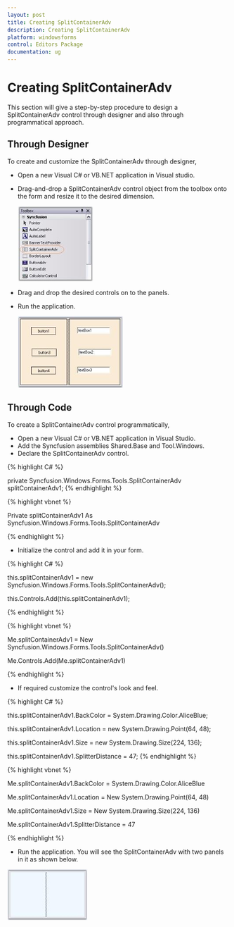 ```yaml
---
layout: post
title: Creating SplitContainerAdv
description: Creating SplitContainerAdv
platform: windowsforms
control: Editors Package
documentation: ug
---
```


# Creating SplitContainerAdv

This section will give a step-by-step procedure to design a SplitContainerAdv control through designer and also through programmatical approach.

## Through Designer

To create and customize the SplitContainerAdv through designer,

* Open a new Visual C# or VB.NET application in Visual studio.
* Drag-and-drop a SplitContainerAdv control object from the toolbox onto the form and resize it to the desired dimension.

  ![](SplitContainerAdv-Images/Overview_img392.jpeg) 


* Drag and drop the desired controls on to the panels.
* Run the application. 

  ![](SplitContainerAdv-Images/Overview_img393.jpeg) 


## Through Code

To create a SplitContainerAdv control programmatically,

* Open a new Visual C# or VB.NET application in Visual Studio.
* Add the Syncfusion assemblies Shared.Base and Tool.Windows.
* Declare the SplitContainerAdv control.

{% highlight C# %}





private Syncfusion.Windows.Forms.Tools.SplitContainerAdv splitContainerAdv1;
{% endhighlight %}





{% highlight vbnet %}


Private splitContainerAdv1 As Syncfusion.Windows.Forms.Tools.SplitContainerAdv


{% endhighlight %}

* Initialize the control and add it in your form.


{% highlight C# %}





this.splitContainerAdv1 = new Syncfusion.Windows.Forms.Tools.SplitContainerAdv();

this.Controls.Add(this.splitContainerAdv1);

{% endhighlight %}




{% highlight vbnet %}

Me.splitContainerAdv1 = New Syncfusion.Windows.Forms.Tools.SplitContainerAdv()

Me.Controls.Add(Me.splitContainerAdv1)

{% endhighlight %}

* If required customize the control's look and feel.


{% highlight C# %}



this.splitContainerAdv1.BackColor = System.Drawing.Color.AliceBlue;

this.splitContainerAdv1.Location = new System.Drawing.Point(64, 48);

this.splitContainerAdv1.Size = new System.Drawing.Size(224, 136);

this.splitContainerAdv1.SplitterDistance = 47;
{% endhighlight %}




{% highlight vbnet %}



Me.splitContainerAdv1.BackColor = System.Drawing.Color.AliceBlue

Me.splitContainerAdv1.Location = New System.Drawing.Point(64, 48)

Me.splitContainerAdv1.Size = New System.Drawing.Size(224, 136)

Me.splitContainerAdv1.SplitterDistance = 47

{% endhighlight %}

* Run the application. You will see the SplitContainerAdv with two panels in it as shown below.

 ![](SplitContainerAdv-Images/Overview_img394.jpeg) 
